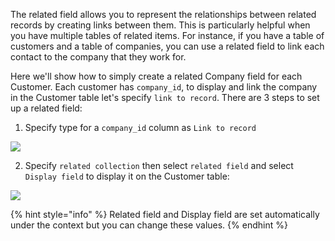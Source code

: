 The related field allows you to represent the relationships between related records by creating links between them. This is particularly helpful when you have multiple tables of related items. For instance, if you have a table of customers and a table of companies, you can use a related field to link each contact to the company that they work for.

Here we'll show how to simply create a related Company field for each Customer. Each customer has `company_id`, to display and link the company in the Customer table let's specify `link to record`. There are 3 steps to set up a related field: 

1. Specify type for a `company_id` column as `Link to record` 

![](https://gblobscdn.gitbook.com/assets%2F-LQ08RFAKZvFADEiXKFy%2F-MjgzYf2toGikK-ZWqKp%2F-Mjh-y9COEk9Hahsw53l%2Ftestgif58.gif?alt=media&token=e98303e8-166b-462f-bef2-41728f1f7803)

2. Specify `related collection` then select `related field` and select `Display field` to display it on the Customer table:

![](https://gblobscdn.gitbook.com/assets%2F-LQ08RFAKZvFADEiXKFy%2F-MjgzYf2toGikK-ZWqKp%2F-Mjh0L6fr22D7C8uJ7rK%2Ftestgif59.gif?alt=media&token=8676ebcb-87ec-4807-9928-c04c10959f25)

{% hint style="info" %}
Related field and Display field are set automatically under the context but you can change these values.
{% endhint %}

